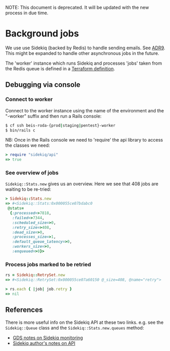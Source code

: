 NOTE: This document is deprecated. It will be updated with the new process in due time.

# Background jobs

We use use Sidekiq (backed by Redis) to handle sending emails. See 
[ADR9](/doc/architecture/decisions/0009-use-sidekiq-and-redis-to-send-emails.md).
This might be expanded to handle other asynchronous jobs in the future.

The 'worker' instance which runs Sidekiq and processes 'jobs' taken from the
Redis queue is defined in a [Terraform definition](/terraform/worker.tf).

## Debugging via console

### Connect to worker

Connect to the worker instance using the name of the environment and the
"-worker" suffix and then run a Rails console:

```sh
$ cf ssh beis-roda-{prod|staging|pentest}-worker
$ bin/rails c
```

NB: Once in the Rails console we need to 'require' the api library to access
the classes we need:

```ruby
> require "sidekiq/api"
=> true
```


### See overview of jobs

`Sidekiq::Stats.new` gives us an overview. Here we see that 408 jobs are
waiting to be re-tried:

```ruby
> Sidekiq::Stats.new
=> #<Sidekiq::Stats:0x000055ce07bdabc0
 @stats=
  {:processed=>7818,
   :failed=>7344,
   :scheduled_size=>0,
   :retry_size=>408,
   :dead_size=>0,
   :processes_size=>1,
   :default_queue_latency=>0,
   :workers_size=>0,
   :enqueued=>0}>
```

### Process jobs marked to be retried

```ruby
rs = Sidekiq::RetrySet.new
=> #<Sidekiq::RetrySet:0x000055ce07a60150 @_size=408, @name="retry">

> rs.each { |job| job.retry }
=> nil
```

## References

There is more useful info on the Sidekiq API at these two links. e.g. see the
`Sidekiq::Queue` class and the `Sidekiq::Stats.new.queues` method:

- [GDS notes on Sidekiq monitoring](https://docs.publishing.service.gov.uk/manual/sidekiq.html#sidekiq-from-the-console)
- [Sidekiq author's notes on API](https://github.com/mperham/sidekiq/wiki/API)
